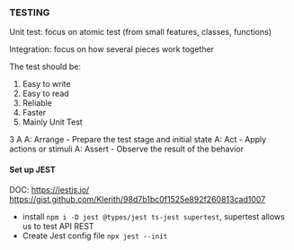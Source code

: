 ### TESTING

Unit test:
    focus on atomic test (from small features, classes, functions)

Integration:
    focus on how several pieces work together


The test should be:
1. Easy to write
2. Easy to read
3. Reliable
4. Faster
5. Mainly Unit Test


3 A
A: Arrange
    - Prepare the test stage and initial state
A: Act
    - Apply actions or stimuli
A: Assert
    - Observe the result of the behavior


#### Set up JEST
DOC: https://jestjs.io/
https://gist.github.com/Klerith/98d7b1bc0f1525e892f260813cad1007

* install ``npm i -D jest @types/jest ts-jest supertest``, supertest allows us to test API REST
* Create Jest config file ``npx jest --init``
